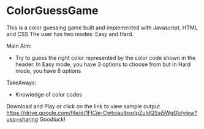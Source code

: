# ColorGuessGame
This is a color guessing game built and implemented with Javascript, HTML and CSS
The user has two modes: Easy and Hard. 

Main Aim: 
- Try to guess the right color represented by the color code shown in the header. 
In Easy mode, you have 3 options to choose from but 
In Hard mode, you have 6 options

TakeAways:
- Knowledge of color codes

Download and Play or click on the link to view sample output
https://drive.google.com/file/d/1FlCje-CwtciaulbxpIqZuIdQSsj5WgGb/view?usp=sharing
Goodluck!
